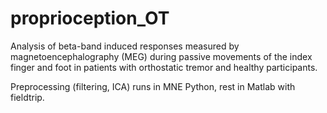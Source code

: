 # proprioception_OT


Analysis of beta-band induced responses measured by magnetoencephalography (MEG) during passive movements of the index finger and foot in patients with orthostatic tremor and healthy participants. 

Preprocessing (filtering, ICA) runs in MNE Python, rest in Matlab with fieldtrip.
